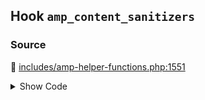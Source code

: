 ## Hook `amp_content_sanitizers`

### Source

:link: [includes/amp-helper-functions.php:1551](../../includes/amp-helper-functions.php#L1551)

<details>
<summary>Show Code</summary>

```php
$sanitizers = apply_filters( 'amp_content_sanitizers', $sanitizers, $post );
```

</details>

